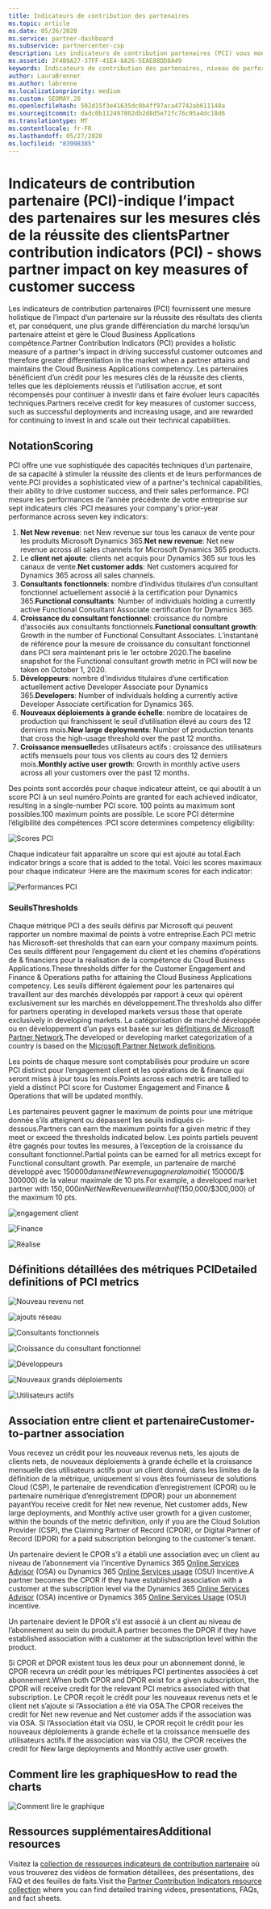 ```yaml
---
title: Indicateurs de contribution des partenaires
ms.topic: article
ms.date: 05/26/2020
ms.service: partner-dashboard
ms.subservice: partnercenter-csp
description: Les indicateurs de contribution partenaires (PCI) vous montrent comment faire avec l’engagement client Dynamics 365 ou le financement et les opérations Dynamics 365.
ms.assetid: 2F4B9A27-37FF-41E4-8A26-5EAE88DD8A49
keywords: Indicateurs de contribution des partenaires, niveau de performance, réussite du client, mesures, Dynamics 365
author: LauraBrenner
ms.author: labrenne
ms.localizationpriority: medium
ms.custom: SEOMAY.20
ms.openlocfilehash: 502d15f3e41635dc0b4ff97aca47742ab611148a
ms.sourcegitcommit: dadc0b112497802db2d8d5e72fc76c95a4dc18d6
ms.translationtype: MT
ms.contentlocale: fr-FR
ms.lasthandoff: 05/27/2020
ms.locfileid: "83998385"
---
```

# <a name="partner-contribution-indicators-pci---shows-partner-impact-on-key-measures-of-customer-success"></a><span data-ttu-id="31ab7-104">Indicateurs de contribution partenaire (PCI)-indique l’impact des partenaires sur les mesures clés de la réussite des clients</span><span class="sxs-lookup"><span data-stu-id="31ab7-104">Partner contribution indicators (PCI) - shows partner impact on key measures of customer success</span></span>

<span data-ttu-id="31ab7-105">Les indicateurs de contribution partenaires (PCI) fournissent une mesure holistique de l’impact d’un partenaire sur la réussite des résultats des clients et, par conséquent, une plus grande différenciation du marché lorsqu’un partenaire atteint et gère le Cloud Business Applications compétence.</span><span class="sxs-lookup"><span data-stu-id="31ab7-105">Partner Contribution Indicators (PCI) provides a holistic measure of a partner's impact in driving successful customer outcomes and therefore greater differentiation in the market when a partner attains and maintains the Cloud Business Applications competency.</span></span> <span data-ttu-id="31ab7-106">Les partenaires bénéficient d’un crédit pour les mesures clés de la réussite des clients, telles que les déploiements réussis et l’utilisation accrue, et sont récompensés pour continuer à investir dans et faire évoluer leurs capacités techniques.</span><span class="sxs-lookup"><span data-stu-id="31ab7-106">Partners receive credit for key measures of customer success, such as successful deployments and increasing usage, and are rewarded for continuing to invest in and scale out their technical capabilities.</span></span>


## <a name="scoring"></a><span data-ttu-id="31ab7-107">Notation</span><span class="sxs-lookup"><span data-stu-id="31ab7-107">Scoring</span></span>

<span data-ttu-id="31ab7-108">PCI offre une vue sophistiquée des capacités techniques d’un partenaire, de sa capacité à stimuler la réussite des clients et de leurs performances de vente.</span><span class="sxs-lookup"><span data-stu-id="31ab7-108">PCI provides a sophisticated view of a partner's technical capabilities, their ability to drive customer success, and their sales performance.</span></span> <span data-ttu-id="31ab7-109">PCI mesure les performances de l’année précédente de votre entreprise sur sept indicateurs clés :</span><span class="sxs-lookup"><span data-stu-id="31ab7-109">PCI measures your company's prior-year performance across seven key indicators:</span></span>

1. <span data-ttu-id="31ab7-110">**Net New revenue**: net New revenue sur tous les canaux de vente pour les produits Microsoft Dynamics 365.</span><span class="sxs-lookup"><span data-stu-id="31ab7-110">**Net new revenue**: Net new revenue across all sales channels for Microsoft Dynamics 365 products.</span></span>
2. <span data-ttu-id="31ab7-111">Le **client net ajoute**: clients net acquis pour Dynamics 365 sur tous les canaux de vente.</span><span class="sxs-lookup"><span data-stu-id="31ab7-111">**Net customer adds**: Net customers acquired for Dynamics 365 across all sales channels.</span></span>
3. <span data-ttu-id="31ab7-112">**Consultants fonctionnels**: nombre d’individus titulaires d’un consultant fonctionnel actuellement associé à la certification pour Dynamics 365.</span><span class="sxs-lookup"><span data-stu-id="31ab7-112">**Functional consultants**: Number of individuals holding a currently active Functional Consultant Associate certification for Dynamics 365.</span></span> 
4. <span data-ttu-id="31ab7-113">**Croissance du consultant fonctionnel**: croissance du nombre d’associés aux consultants fonctionnels.</span><span class="sxs-lookup"><span data-stu-id="31ab7-113">**Functional consultant growth**: Growth in the number of Functional Consultant Associates.</span></span>  <span data-ttu-id="31ab7-114">L’instantané de référence pour la mesure de croissance du consultant fonctionnel dans PCI sera maintenant pris le 1er octobre 2020.</span><span class="sxs-lookup"><span data-stu-id="31ab7-114">The baseline snapshot for the Functional consultant growth metric in PCI will now be taken on October 1, 2020.</span></span>  
5. <span data-ttu-id="31ab7-115">**Développeurs**: nombre d’individus titulaires d’une certification actuellement active Developer Associate pour Dynamics 365.</span><span class="sxs-lookup"><span data-stu-id="31ab7-115">**Developers**: Number of individuals holding a currently active Developer Associate certification for Dynamics 365.</span></span>
6. <span data-ttu-id="31ab7-116">**Nouveaux déploiements à grande échelle**: nombre de locataires de production qui franchissent le seuil d’utilisation élevé au cours des 12 derniers mois.</span><span class="sxs-lookup"><span data-stu-id="31ab7-116">**New large deployments**: Number of production tenants that cross the high-usage threshold over the past 12 months.</span></span>
7. <span data-ttu-id="31ab7-117">**Croissance mensuelle**des utilisateurs actifs : croissance des utilisateurs actifs mensuels pour tous vos clients au cours des 12 derniers mois.</span><span class="sxs-lookup"><span data-stu-id="31ab7-117">**Monthly active user growth**: Growth in monthly active users across all your customers over the past 12 months.</span></span>

<span data-ttu-id="31ab7-118">Des points sont accordés pour chaque indicateur atteint, ce qui aboutit à un score PCI à un seul numéro.</span><span class="sxs-lookup"><span data-stu-id="31ab7-118">Points are granted for each achieved indicator, resulting in a single-number PCI score.</span></span> <span data-ttu-id="31ab7-119">100 points au maximum sont possibles.</span><span class="sxs-lookup"><span data-stu-id="31ab7-119">100 maximum points are possible.</span></span> <span data-ttu-id="31ab7-120">Le score PCI détermine l’éligibilité des compétences :</span><span class="sxs-lookup"><span data-stu-id="31ab7-120">PCI score determines competency eligibility:</span></span>

![Scores PCI](images/pcinew1.png)

<span data-ttu-id="31ab7-122">Chaque indicateur fait apparaître un score qui est ajouté au total.</span><span class="sxs-lookup"><span data-stu-id="31ab7-122">Each indicator brings a score that is added to the total.</span></span> <span data-ttu-id="31ab7-123">Voici les scores maximaux pour chaque indicateur :</span><span class="sxs-lookup"><span data-stu-id="31ab7-123">Here are the maximum scores for each indicator:</span></span>

![Performances PCI](images/pci/perfnew.png)

### <a name="thresholds"></a><span data-ttu-id="31ab7-125">Seuils</span><span class="sxs-lookup"><span data-stu-id="31ab7-125">Thresholds</span></span>

<span data-ttu-id="31ab7-126">Chaque métrique PCI a des seuils définis par Microsoft qui peuvent rapporter un nombre maximal de points à votre entreprise.</span><span class="sxs-lookup"><span data-stu-id="31ab7-126">Each PCI metric has Microsoft-set thresholds that can earn your company maximum points.</span></span> <span data-ttu-id="31ab7-127">Ces seuils diffèrent pour l’engagement du client et les chemins d’opérations de & financiers pour la réalisation de la compétence du Cloud Business Applications.</span><span class="sxs-lookup"><span data-stu-id="31ab7-127">These thresholds differ for the Customer Engagement and Finance & Operations paths for attaining the Cloud Business Applications competency.</span></span> <span data-ttu-id="31ab7-128">Les seuils diffèrent également pour les partenaires qui travaillent sur des marchés développés par rapport à ceux qui opèrent exclusivement sur les marchés en développement.</span><span class="sxs-lookup"><span data-stu-id="31ab7-128">The thresholds also differ for partners operating in developed markets versus those that operate exclusively in developing markets.</span></span>  <span data-ttu-id="31ab7-129">La catégorisation de marché développée ou en développement d’un pays est basée sur les [définitions de Microsoft Partner Network](https://assetsprod.microsoft.com/mpn/mpn-developed-and-developing-countries.pdf).</span><span class="sxs-lookup"><span data-stu-id="31ab7-129">The developed or developing market categorization of a country is based on the [Microsoft Partner Network definitions](https://assetsprod.microsoft.com/mpn/mpn-developed-and-developing-countries.pdf).</span></span>

<span data-ttu-id="31ab7-130">Les points de chaque mesure sont comptabilisés pour produire un score PCI distinct pour l’engagement client et les opérations de & finance qui seront mises à jour tous les mois.</span><span class="sxs-lookup"><span data-stu-id="31ab7-130">Points across each metric are tallied to yield a distinct PCI score for Customer Engagement and Finance & Operations that will be updated monthly.</span></span>

<span data-ttu-id="31ab7-131">Les partenaires peuvent gagner le maximum de points pour une métrique donnée s’ils atteignent ou dépassent les seuils indiqués ci-dessous.</span><span class="sxs-lookup"><span data-stu-id="31ab7-131">Partners can earn the maximum points for a given metric if they meet or exceed the thresholds indicated below.</span></span> <span data-ttu-id="31ab7-132">Les points partiels peuvent être gagnés pour toutes les mesures, à l’exception de la croissance du consultant fonctionnel.</span><span class="sxs-lookup"><span data-stu-id="31ab7-132">Partial points can be earned for all metrics except for Functional consultant growth.</span></span> <span data-ttu-id="31ab7-133">Par exemple, un partenaire de marché développé avec $150 000 dans net New revenu gagnera la moitié ($ 150000/$ 300000) de la valeur maximale de 10 pts.</span><span class="sxs-lookup"><span data-stu-id="31ab7-133">For example, a developed market partner with $150,000 in Net New Revenue will earn half ($150,000/$300,000) of the maximum 10 pts.</span></span> 

![engagement client](images/pci/custengagethresh.png)

![Finance](images/pci/table_2.png)

![Réalise](images/Table3.PNG) 


## <a name="detailed-definitions-of-pci-metrics"></a><span data-ttu-id="31ab7-137">Définitions détaillées des métriques PCI</span><span class="sxs-lookup"><span data-stu-id="31ab7-137">Detailed definitions of PCI metrics</span></span>

![Nouveau revenu net](images/pci/netnewrevenue.png)

![ajouts réseau](images/pci/netadds.png)


![Consultants fonctionnels](images/pci/funcconsult.png)


![Croissance du consultant fonctionnel](images/pci/4_Functional_consultant_growth.png)

![Développeurs](images/pci/developers.png) 

![Nouveaux grands déploiements](images/pci/largedeploy.png) 

![Utilisateurs actifs](images/pci/activeusers.png)

## <a name="customer-to-partner-association"></a><span data-ttu-id="31ab7-145">Association entre client et partenaire</span><span class="sxs-lookup"><span data-stu-id="31ab7-145">Customer-to-partner association</span></span>

<span data-ttu-id="31ab7-146">Vous recevez un crédit pour les nouveaux revenus nets, les ajouts de clients nets, de nouveaux déploiements à grande échelle et la croissance mensuelle des utilisateurs actifs pour un client donné, dans les limites de la définition de la métrique, uniquement si vous êtes fournisseur de solutions Cloud (CSP), le partenaire de revendication d’enregistrement (CPOR) ou le partenaire numérique d’enregistrement (DPOR) pour un abonnement payant</span><span class="sxs-lookup"><span data-stu-id="31ab7-146">You receive credit for Net new revenue, Net customer adds, New large deployments, and Monthly active user growth for a given customer, within the bounds of the metric definition, only if you are the Cloud Solution Provider (CSP), the Claiming Partner of Record (CPOR), or Digital Partner of Record (DPOR) for a paid subscription belonging to the customer's tenant.</span></span>

<span data-ttu-id="31ab7-147">Un partenaire devient le CPOR s’il a établi une association avec un client au niveau de l’abonnement via l’incentive Dynamics 365 [Online Services Advisor](https://support.microsoft.com/help/4501560/online-services-advisor-osa-sell-incentives-faq) (OSA) ou Dynamics 365 [Online Services usage](https://support.microsoft.com/help/4489988/online-services-usage-osu-incentives-faq) (OSU) Incentive.</span><span class="sxs-lookup"><span data-stu-id="31ab7-147">A partner becomes the CPOR if they have established association with a customer at the subscription level via the Dynamics 365 [Online Services Advisor](https://support.microsoft.com/help/4501560/online-services-advisor-osa-sell-incentives-faq) (OSA) incentive or Dynamics 365 [Online Services Usage](https://support.microsoft.com/help/4489988/online-services-usage-osu-incentives-faq) (OSU) incentive.</span></span>

<span data-ttu-id="31ab7-148">Un partenaire devient le DPOR s’il est associé à un client au niveau de l’abonnement au sein du produit.</span><span class="sxs-lookup"><span data-stu-id="31ab7-148">A partner becomes the DPOR if they have established association with a customer at the subscription level within the product.</span></span>

<span data-ttu-id="31ab7-149">Si CPOR et DPOR existent tous les deux pour un abonnement donné, le CPOR recevra un crédit pour les métriques PCI pertinentes associées à cet abonnement.</span><span class="sxs-lookup"><span data-stu-id="31ab7-149">When both CPOR and DPOR exist for a given subscription, the CPOR will receive credit for the relevant PCI metrics associated with that subscription.</span></span> <span data-ttu-id="31ab7-150">Le CPOR reçoit le crédit pour les nouveaux revenus nets et le client net s’ajoute si l’Association a été via OSA.</span><span class="sxs-lookup"><span data-stu-id="31ab7-150">The CPOR receives the credit for Net new revenue and Net customer adds if the association was via OSA.</span></span> <span data-ttu-id="31ab7-151">Si l’Association était via OSU, le CPOR reçoit le crédit pour les nouveaux déploiements à grande échelle et la croissance mensuelle des utilisateurs actifs.</span><span class="sxs-lookup"><span data-stu-id="31ab7-151">If the association was via OSU, the CPOR receives the credit for New large deployments and Monthly active user growth.</span></span> 

## <a name="how-to-read-the-charts"></a><span data-ttu-id="31ab7-152">Comment lire les graphiques</span><span class="sxs-lookup"><span data-stu-id="31ab7-152">How to read the charts</span></span>

![Comment lire le graphique](images/pci/howto.png)

## <a name="additional-resources"></a><span data-ttu-id="31ab7-154">Ressources supplémentaires</span><span class="sxs-lookup"><span data-stu-id="31ab7-154">Additional resources</span></span>

<span data-ttu-id="31ab7-155">Visitez la [collection de ressources indicateurs de contribution partenaire](https://aka.ms/pcilearn) où vous trouverez des vidéos de formation détaillées, des présentations, des FAQ et des feuilles de faits.</span><span class="sxs-lookup"><span data-stu-id="31ab7-155">Visit the [Partner Contribution Indicators resource collection](https://aka.ms/pcilearn) where you can find detailed training videos, presentations, FAQs, and fact sheets.</span></span>
